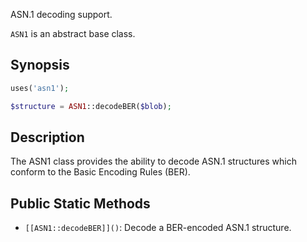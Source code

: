 ASN.1 decoding support.

`ASN1` is an abstract base class.

## Synopsis

```php
uses('asn1');

$structure = ASN1::decodeBER($blob);
```

## Description

The ASN1 class provides the ability to decode ASN.1 structures which
conform to the Basic Encoding Rules (BER).

## Public Static Methods

* `[[ASN1::decodeBER]]()`: Decode a BER-encoded ASN.1 structure.

